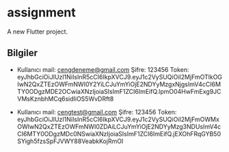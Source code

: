 # assignment

A new Flutter project.

## Bilgiler

- Kullanıcı mail: cengdeneme@gmail.com
Şifre: 123456
Token: eyJhbGciOiJIUzI1NiIsInR5cCI6IkpXVCJ9.eyJ1c2VySUQiOiI2MjFmOTlkOGIwN2QxZTEzOWFmNWI0Y2YiLCJuYmYiOjE2NDYyMzgxNjgsImV4cCI6MTY0ODgzMDE2OCwiaXNzIjoiaSIsImF1ZCI6ImEifQ.lpmO04HwFmExg9JCVMsKznbhMCq6sidIiOS5WvDRft8

- Kullanıcı mail: cengtest@gmail.com
Şifre: 123456
Token: eyJhbGciOiJIUzI1NiIsInR5cCI6IkpXVCJ9.eyJ1c2VySUQiOiI2MjFmOWMxOWIwN2QxZTEzOWFmNWI0ZDAiLCJuYmYiOjE2NDYyMzg3NDUsImV4cCI6MTY0ODgzMDc0NSwiaXNzIjoiaSIsImF1ZCI6ImEifQ.jEXOhFRqGYB50SYigh5fzsSpFJVWY88VeabkKojRmOI
